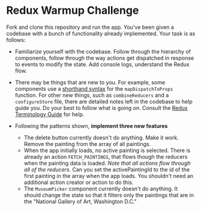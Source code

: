 # Redux Warmup Challenge

Fork and clone this repository and run the app. You've been given a codebase with a bunch of functionality already implemented. Your task is as follows:

* Familiarize yourself with the codebase. Follow through the hierarchy of components, follow through the way actions get dispatched in response to events to modify the state. Add console logs, understand the Redux flow.

* There may be things that are new to you. For example, some components use a [shorthand syntax](https://gist.github.com/alexgriff/0e247dee73e9125177d9c04cec159cc6#mapdispatchtoprops) for the `mapDispatchToProps` function. For other new things, such as `combineReducers` and a `configureStore` file, there are detailed notes left in the codebase to help guide you. Do your best to follow what is going on. Consult the [Redux Terminology Guide](https://gist.github.com/alexgriff/0e247dee73e9125177d9c04cec159cc6) for help.

* Following the patterns shown, **implement three new features**
  - The delete button currently doesn't do anything. Make it work. Remove the painting from the array of all paintings. 
  - When the app initially loads, no active painting is selected. There is already an action `FETCH_PAINTINGS`, that flows though the reducers when the painting data is loaded. *Note that all actions flow through all of the reducers*. Can you set the activePaintingId to the id of the first painting in the array when the app loads. You shouldn't need an additional action creator or action to do this.
  - The `MuseumPicker` component currently doesn't do anything. It should change the state so that it filters only the paintings that are in the "National Gallery of Art, Washington D.C."

